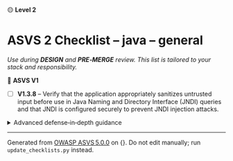 🟡 **Level 2**

# ASVS 2 Checklist – java – general

*Use during **DESIGN** and **PRE‑MERGE** review. This list is tailored to your stack and responsibility.*



🎯 **ASVS V1**

- [ ] **V1.3.8** – Verify that the application appropriately sanitizes untrusted input before use in Java Naming and Directory Interface (JNDI) queries and that JNDI is configured securely to prevent JNDI injection attacks.

<details><summary>Advanced defense‑in‑depth guidance</summary>


_Add organisation‑specific recommendations, links to tooling, threat models, etc._

</details>


---

Generated from [OWASP ASVS 5.0.0](https://owasp.org/www-project-application-security-verification-standard/) on {}. Do not edit manually; run `update_checklists.py` instead.
